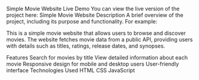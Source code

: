 Simple Movie Website
Live Demo
You can view the live version of the project here: Simple Movie Website
Description
A brief overview of the project, including its purpose and functionality. For example:

This is a simple movie website that allows users to browse and discover movies. The website fetches movie data from a public API, providing users with details such as titles, ratings, release dates, and synopses.

Features
Search for movies by title
View detailed information about each movie
Responsive design for mobile and desktop users
User-friendly interface
Technologies Used
HTML
CSS
JavaScript
